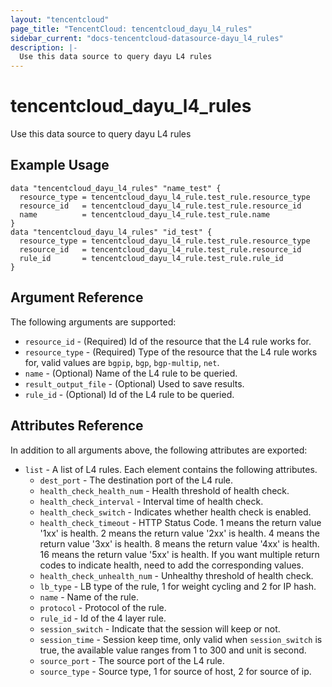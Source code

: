 ```yaml
---
layout: "tencentcloud"
page_title: "TencentCloud: tencentcloud_dayu_l4_rules"
sidebar_current: "docs-tencentcloud-datasource-dayu_l4_rules"
description: |-
  Use this data source to query dayu L4 rules
---
```


# tencentcloud_dayu_l4_rules

Use this data source to query dayu L4 rules

## Example Usage

```hcl
data "tencentcloud_dayu_l4_rules" "name_test" {
  resource_type = tencentcloud_dayu_l4_rule.test_rule.resource_type
  resource_id   = tencentcloud_dayu_l4_rule.test_rule.resource_id
  name          = tencentcloud_dayu_l4_rule.test_rule.name
}
data "tencentcloud_dayu_l4_rules" "id_test" {
  resource_type = tencentcloud_dayu_l4_rule.test_rule.resource_type
  resource_id   = tencentcloud_dayu_l4_rule.test_rule.resource_id
  rule_id       = tencentcloud_dayu_l4_rule.test_rule.rule_id
}
```

## Argument Reference

The following arguments are supported:

* `resource_id` - (Required) Id of the resource that the L4 rule works for.
* `resource_type` - (Required) Type of the resource that the L4 rule works for, valid values are `bgpip`, `bgp`, `bgp-multip`, `net`.
* `name` - (Optional) Name of the L4 rule to be queried.
* `result_output_file` - (Optional) Used to save results.
* `rule_id` - (Optional) Id of the L4 rule to be queried.

## Attributes Reference

In addition to all arguments above, the following attributes are exported:

* `list` - A list of L4 rules. Each element contains the following attributes.
  * `dest_port` - The destination port of the L4 rule.
  * `health_check_health_num` - Health threshold of health check.
  * `health_check_interval` - Interval time of health check.
  * `health_check_switch` - Indicates whether health check is enabled.
  * `health_check_timeout` - HTTP Status Code. 1 means the return value '1xx' is health. 2 means the return value '2xx' is health. 4 means the return value '3xx' is health. 8 means the return value '4xx' is health. 16 means the return value '5xx' is health. If you want multiple return codes to indicate health, need to add the corresponding values.
  * `health_check_unhealth_num` - Unhealthy threshold of health check.
  * `lb_type` - LB type of the rule, 1 for weight cycling and 2 for IP hash.
  * `name` - Name of the rule.
  * `protocol` - Protocol of the rule.
  * `rule_id` - Id of the 4 layer rule.
  * `session_switch` - Indicate that the session will keep or not.
  * `session_time` - Session keep time, only valid when `session_switch` is true, the available value ranges from 1 to 300 and unit is second.
  * `source_port` - The source port of the L4 rule.
  * `source_type` - Source type, 1 for source of host, 2 for source of ip.


